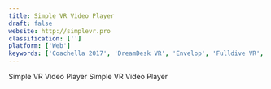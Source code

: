 ```yaml
---
title: Simple VR Video Player
draft: false 
website: http://simplevr.pro
classification: ['']
platform: ['Web']
keywords: ['Coachella 2017', 'DreamDesk VR', 'Envelop', 'Fulldive VR', 'HelpNDoc', 'Hologram.cool', 'Intugame', 'Jaunt', 'KinoConsole', 'Manyland', 'Moon VR Video Player', 'Moonlight Game Streaming', 'Oculus Video', 'Samsung VR', 'VRChat', 'Virtual Desktop', 'WakingApp Realities']
---
```

Simple VR Video Player
Simple VR Video Player